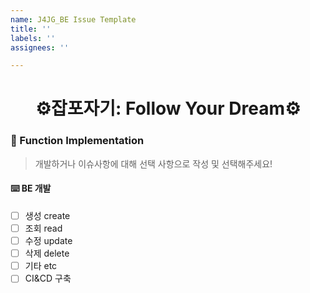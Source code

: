 ```yaml
---
name: J4JG_BE Issue Template
title: ''
labels: ''
assignees: ''

---
```


<h1 align="center">⚙️잡포자기:  Follow Your Dream⚙️</h1>

### 🌈 Function Implementation
> 개발하거나 이슈사항에 대해 선택 사항으로 작성 및 선택해주세요!

#### ⌨️ BE 개발
- [ ] 생성 create
- [ ] 조회 read
- [ ] 수정 update
- [ ] 삭제 delete
- [ ] 기타 etc
- [ ] CI&CD 구축
